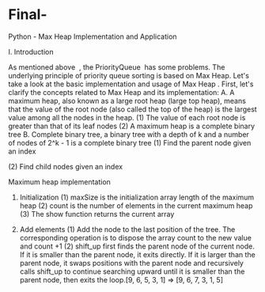 # Final-
Python - Max Heap Implementation and Application

I. Introduction

As mentioned above  , the PriorityQueue  has some problems. The underlying principle of priority queue sorting is based on Max Heap. Let's take a look at the basic implementation and usage of Max Heap . First, let's clarify the concepts related to Max Heap and its implementation:
A. A maximum heap, also known as a large root heap (large top heap), means that the value of the root node (also called the top of the heap) is the largest value among all the nodes in the heap.
(1) The value of each root node is greater than that of its leaf nodes
(2) A maximum heap is a complete binary tree
B. Complete binary tree, a binary tree with a depth of k and a number of nodes of 2^k - 1 is a complete binary tree
(1) Find the parent node given an index

(2) Find child nodes given an index

 Maximum heap implementation
   1. Initialization
    (1) maxSize is the initialization array length of the maximum heap
    (2) count is the number of elements in the current maximum heap
    (3) The show function returns the current array
  
   2. Add elements
    (1) Add the node to the last position of the tree. The corresponding operation is to dispose the array count to the new value and count +1
    (2) shift_up first finds the parent node of the current node. If it is smaller than the parent node, it exits directly. If it is larger than the parent node, it swaps positions with the parent node and recursively calls shift_up to continue searching upward until it is smaller than the parent node, then exits the loop.[9, 6, 5, 3, 1] => [9, 6, 7, 3, 1, 5]
